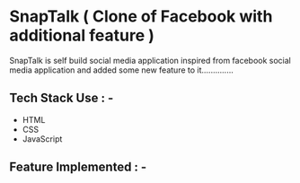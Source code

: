 # SnapTalk ( Clone of Facebook with additional feature )

<p>SnapTalk is self build social media application inspired from facebook social media application and added some new feature to it.............. </p>

## Tech Stack Use : -

  - HTML
  - CSS
  - JavaScript
  
## Feature Implemented : -


